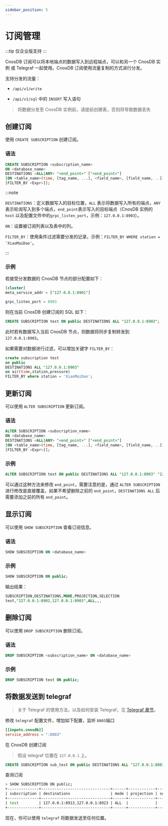 ```yaml
---
sidebar_position: 5
---
```


# 订阅管理

:::tip
仅企业版支持
:::

CnosDB 订阅可以将本地端点的数据写入到远程端点，可以和另一个 CnosDB 实例 或 Telegraf 一起使用。CnosDB 订阅使用流量复制的方式进行分发。

支持分发的流量：

- `/api/v1/write`

- `/api/v1/sql` 中的 `INSERT` 写入语句

> 将数据分发至 CnosDB 实例前，请提前创建表，否则将导致数据丢失

## 创建订阅

使用 `CREATE SUBSCRIPTION` 创建订阅。

### 语法

```sql
CREATE SUBSCRIPTION <subscription_name> 
ON <database_name> 
DESTINATIONS <ALL|ANY> "<end_point>" ["<end_point>"]
[ON <table_name>(time, [tag_name, ...], <field_name>, [field_name, ..]) 
[FILTER_BY <Expr>]];
```

:::note

`DESTINATIONS`：定义数据写入的目标位置，`ALL` 表示将数据写入所有的端点，`ANY` 表示轮询写入到多个端点，`end_point`表示写入的目标端点（CnosDB 实例的 `host` 以及配置文件中的`grpc_listen_port`，示例：`127.0.0.1:8903`）。

`ON`：设置被订阅列表以及表中的列。

`FILTER_BY`：使用条件过滤需要分发的记录，示例：`FILTER_BY WHERE station = 'XiaoMaiDao'`。

:::

### 示例

若接受分发数据的 CnosDB 节点的部分配置如下：

```sql
[cluster]
meta_service_addr = ["127.0.0.1:8901"]

grpc_listen_port = 8903
```

则在当前 CnosDB 创建订阅的 SQL 如下：

```sql
CREATE SUBSCRIPTION test ON public DESTINATIONS ALL "127.0.0.1:8903";
```

此时若有数据写入当前 CnosDB 节点，则数据将同步复制转发到`127.0.0.1:8903`。

如果需要对数据进行过滤，可以增加关键字 `FILTER_BY`：

```sql
create subscription test 
on public
DESTINATIONS ALL "127.0.0.1:8903"
on air(time,station,pressure) 
FILTER_BY where station = 'XiaoMaiDao';
```



## 更新订阅

可以使用 `ALTER SUBSCRIPTION` 更新订阅。

### 语法

```sql
ALTER SUBSCRIPTION <subscription_name> 
ON <database_name> 
DESTINATIONS <ALL|ANY> "<end_point>" ["<end_point>"]
[ON <table_name>(time, [tag_name, ...], <field_name>, [field_name, ..]) 
[FILTER_BY <Expr>]];
```

### 示例

```sql
ALTER SUBSCRIPTION test ON public DESTINATIONS ALL "127.0.0.1:8903" "127.0.0.1:8913";
```

可以通过这种方法来修改 `end_point`，需要注意的是，通过 `ALTER SUBSCRIPTION` 进行修改是直接覆盖，如果不希望删除之前的 `end_point`，`DESTINATIONS ALL` 后需要添加之前的所有 `end_point`。

## 显示订阅

可以使用 `SHOW SUBSCRIPTION` 查看订阅信息。

### 语法

```sql
SHOW SUBSCRIPTION ON <database_name>
```

### 示例

```sql
SHOW SUBSCRIPTION ON public;
```
输出结果：

```sql
SUBSCRIPTION,DESTINATIONS,MODE,PROJECTION,SELECTION
test,"127.0.0.1:8902,127.0.0.1:8903",ALL,,,
```

## 删除订阅

可以使用 `DROP SUBSCRIPTION` 删除订阅。

### 语法

```sql
DROP SUBSCRIPTION <subscription_name> ON <database_name>
```

### 示例

```sql
DROP SUBSCRIPTION test ON public;
```

## 将数据发送到 telegraf

> 关于 Telegraf 的使用方法，以及如何安装 Telegraf，见 [Telegraf 章节](/eco-integration/telegraf#cnos-telegraf)。

修改 `telegraf` 配置文件，增加如下配置，监听 `8803`端口

```toml
[[inputs.cnosdb]]
service_address = ":8803"
```

在 CnosDB 创建订阅

> 假设 telegraf 位置在 `127.0.0.1` 上。

```sql
CREATE SUBSCRIPTION sub_test ON public DESTINATIONS ALL "127.0.0.1:8803";
```

查询订阅

```sh
> SHOW SUBSCRIPTION ON public;
+--------------+-------------------------------+------+------------+-----------+
| subscription | destinations                  | mode | projection | selection |
+--------------+-------------------------------+------+------------+-----------+
| test         | 127.0.0.1:8913,127.0.0.1:8923 | ALL  |            |           |
+--------------+-------------------------------+------+------------+-----------+
```

现在，你可以使用 `telegraf` 将数据发送至任何位置。
